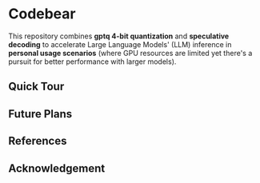 # Codebear
This repository combines **gptq 4-bit quantization** and **speculative decoding** to accelerate Large Language Models' (LLM) inference in **personal usage scenarios**  (where GPU resources are limited yet there's a pursuit for better performance with larger models).


<!-- # Update  -->

## Quick Tour

## Future Plans

## References

## Acknowledgement
